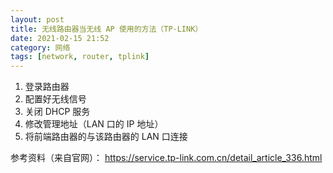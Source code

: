 ```yaml
---
layout: post
title: 无线路由器当无线 AP 使用的方法（TP-LINK）
date: 2021-02-15 21:52
category: 网络
tags: [network, router, tplink]
---
```


1. 登录路由器
2. 配置好无线信号
3. 关闭 DHCP 服务
4. 修改管理地址（LAN 口的 IP 地址）
5. 将前端路由器的与该路由器的 LAN 口连接

参考资料（来自官网）：
https://service.tp-link.com.cn/detail_article_336.html